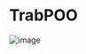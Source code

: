 # TrabPOO
![image](https://user-images.githubusercontent.com/102560162/236589457-e4669893-86f5-4158-bc18-5c77e5a3a6dd.png)
